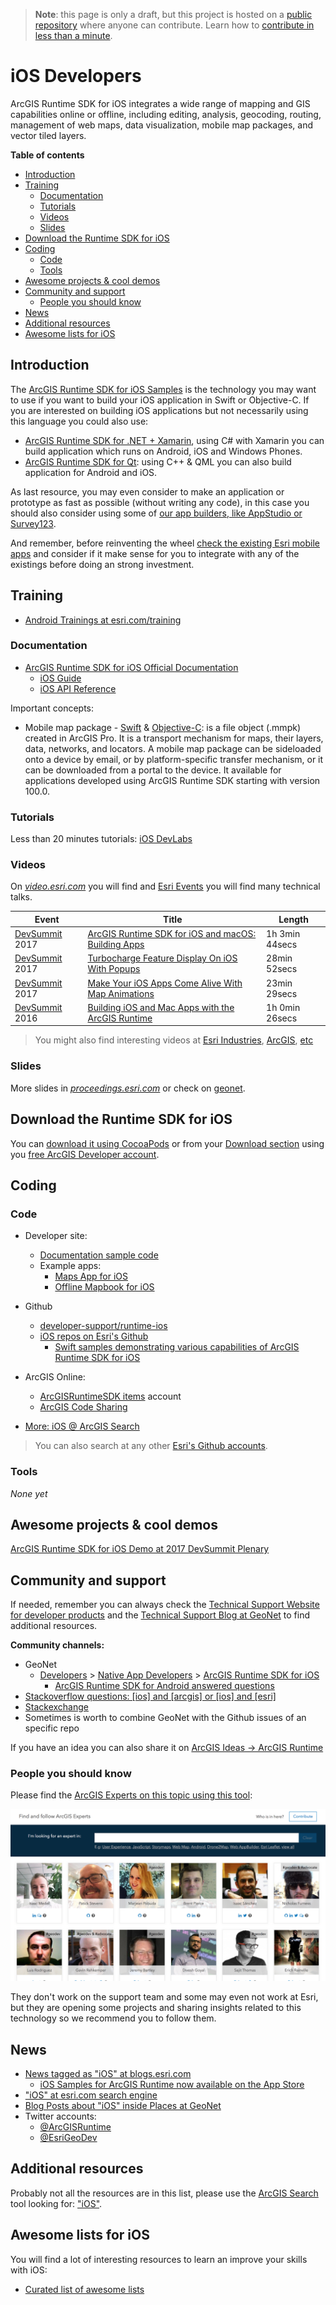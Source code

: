 > **Note**: this page is only a draft, but this project is hosted on a [public repository](https://github.com/hhkaos/awesome-arcgis) where anyone can contribute. Learn how to [contribute in less than a minute](https://github.com/hhkaos/awesome-arcgis/blob/master/CONTRIBUTING.md#contributions).

# iOS Developers

ArcGIS Runtime SDK for iOS integrates a wide range of mapping and GIS capabilities online or offline, including editing, analysis, geocoding, routing, management of web maps, data visualization, mobile map packages, and vector tiled layers.

<!-- START doctoc generated TOC please keep comment here to allow auto update -->
<!-- DON'T EDIT THIS SECTION, INSTEAD RE-RUN doctoc TO UPDATE -->
**Table of contents**

- [Introduction](#introduction)
- [Training](#training)
  - [Documentation](#documentation)
  - [Tutorials](#tutorials)
  - [Videos](#videos)
  - [Slides](#slides)
- [Download the Runtime SDK for iOS](#download-the-runtime-sdk-for-ios)
- [Coding](#coding)
  - [Code](#code)
  - [Tools](#tools)
- [Awesome projects & cool demos](#awesome-projects--cool-demos)
- [Community and support](#community-and-support)
  - [People you should know](#people-you-should-know)
- [News](#news)
- [Additional resources](#additional-resources)
- [Awesome lists for iOS](#awesome-lists-for-ios)

<!-- END doctoc generated TOC please keep comment here to allow auto update -->


## Introduction

The [ArcGIS Runtime SDK for iOS Samples](https://itunes.apple.com/us/app/arcgis-runtime-sdk-for-ios/id1180714771?mt=8) is the technology you may want to use if you want to build your iOS application in Swift or Objective-C. If you are interested on building iOS applications but not necessarily using this language you could also use:

* [ArcGIS Runtime SDK for .NET + Xamarin](../xamarin/README.md), using C# with Xamarin you can build application which runs on Android, iOS and Windows Phones.
* [ArcGIS Runtime SDK for Qt](../qt/README.md): using C++ & QML you can also build application for Android and iOS.

As last resource, you may even consider to make an application or prototype as fast as possible (without writing any code), in this case you should also consider using some of [our app builders, like AppStudio or Survey123](../../../arcgis/products/README.md#app-builders).

And remember, before reinventing the wheel [check the existing Esri mobile apps](../../../arcgis/mobile-apps/README.md) and consider if it make sense for you to integrate with any of the existings before doing an strong investment.

## Training

* [Android Trainings at esri.com/training](https://www.esri.com/training/Bookmark/PKESDGM7A)

### Documentation

* [ArcGIS Runtime SDK for iOS Official Documentation](https://developers.arcgis.com/ios/)
    * [iOS Guide](https://developers.arcgis.com/ios/latest/swift/guide/introduction.htm)
    * [iOS API Reference](https://developers.arcgis.com/ios/latest/api-reference/)

Important concepts:

* Mobile map package - [Swift](https://developers.arcgis.com/ios/latest/swift/guide/create-an-offline-map.htm) & [Objective-C](https://developers.arcgis.com/ios/latest/objective-c/guide/create-an-offline-map.htm): is a file object (.mmpk) created in ArcGIS Pro. It is a transport mechanism for maps, their layers, data, networks, and locators. A mobile map package can be sideloaded onto a device by email, or by platform-specific transfer mechanism, or it can be downloaded from a portal to the device. It available for applications developed using ArcGIS Runtime SDK starting with version 100.0.

### Tutorials

Less than 20 minutes tutorials: [iOS DevLabs](https://developers.arcgis.com/labs/browse/?topic=any&product=iOS)

### Videos

On [*video.esri.com*](https://www.esri.com/videos/search?q=ios#?sortby=recent) you will find and [Esri Events](https://www.youtube.com/channel/UC_yE3TatdZKAXvt_TzGJ6mw/search?query=ios) you will find many technical talks.


|Event|Title|Length|
|---|---|---|
|[DevSummit](http://www.esri.com/events/devsummit) 2017|[ArcGIS Runtime SDK for iOS and macOS: Building Apps](https://www.youtube.com/watch?v=RQf1fi4mP7g)| 1h 3min 44secs|
|[DevSummit](http://www.esri.com/events/devsummit) 2017|[Turbocharge Feature Display On iOS With Popups](https://www.youtube.com/watch?v=aAuqPlSay6c)|  28min 52secs|
|[DevSummit](http://www.esri.com/events/devsummit) 2017|[Make Your iOS Apps Come Alive With Map Animations](https://www.youtube.com/watch?v=Do24okMDs7E)|  23min 29secs|
|[DevSummit](http://www.esri.com/events/devsummit) 2016|[Building iOS and Mac Apps with the ArcGIS Runtime](https://www.esri.com/videos/watch?videoid=5063&channelid=LegacyVideo&isLegacy=true&title=building-ios-and-mac-apps-with-the-arcgis-runtime)| 1h 0min 26secs|

> You might also find interesting videos at [Esri Industries](https://www.youtube.com/channel/UCZTiOg3n0pqUDSatq7mS2PA), [ArcGIS](https://www.youtube.com/channel/UCgGDPs8cte-VLJbgpaK4GPw), [etc](https://esri-es.github.io/awesome-arcgis/esri/#youtube-channels)

### Slides

More slides in [*proceedings.esri.com*](https://www.google.es/search?q=site%3Aproceedings.esri.com+TOPIC) or check on [geonet](https://community.esri.com/content?query=TOPIC&filterID=all~objecttype~objecttype%5Bdocument%5D).

## Download the Runtime SDK for iOS

You can [download it using CocoaPods](https://developers.arcgis.com/macos/latest/swift/guide/install-and-setup.htm#ESRI_SECTION1_9448ADD25F414BA3BA0319E77C1E8FF8) or from your [Download section](https://developers.arcgis.com/downloads/) using you [free ArcGIS Developer account](https://developers.arcgis.com/sign-up).

## Coding

### Code

* Developer site:
    * [Documentation sample code](https://developers.arcgis.com/ios/latest/swift/sample-code/sample-code.htm)
    * Example apps:
        * [Maps App for iOS](https://developers.arcgis.com/example-apps/maps-app-ios/)
        * [Offline Mapbook for iOS](https://developers.arcgis.com/example-apps/mapbook-ios/)
* Github
    * [developer-support/runtime-ios](https://github.com/Esri/developer-support/tree/master/runtime-ios)
    * [iOS repos on Esri's Github](https://github.com/search?q=org%3AEsri+ios)
        * [Swift samples demonstrating various capabilities of ArcGIS Runtime SDK for iOS](https://github.com/Esri/arcgis-runtime-samples-ios)
* ArcGIS Online:
    * [ArcGISRuntimeSDK items](https://www.arcgis.com/home/search.html?q=owner%3AArcGISRuntimeSDK&restrict=false&start=1&sortOrder=desc&sortField=modified) account
    * [ArcGIS Code Sharing](http://codesharing.arcgis.com/)

* [More: iOS @ ArcGIS Search](https://esri-es.github.io/arcgis-search/?search=iOS+site%3Agithub.com&utm_campaign=awesome-list&utm_source=awesome-list&utm_medium=page)

> You can also search at any other [Esri's Github accounts](https://hhkaos.github.io/awesome-arcgis/esri/#github-accounts).

### Tools

*None yet*

## Awesome projects & cool demos

[ArcGIS Runtime SDK for iOS Demo at 2017 DevSummit Plenary](https://youtu.be/i8FgR_3zumQ?t=25m21s)

## Community and support

If needed, remember you can always check the [Technical Support Website for developer products](https://support.esri.com/en/Products/Developers) and the [Technical Support Blog at GeoNet](https://community.esri.com/groups/technical-support/blog/tags#/) to find additional resources.

**Community channels:**

* GeoNet
    * [Developers](https://community.esri.com/community/developers) > [Native App Developers](https://community.esri.com/community/developers/native-app-developers) > [ArcGIS Runtime SDK for iOS](https://community.esri.com/community/developers/native-app-developers/arcgis-runtime-sdk-for-ios)
        * [ArcGIS Runtime SDK for Android answered questions](https://community.esri.com/community/developers/native-app-developers/arcgis-runtime-sdk-for-ios/content?filterID=contentstatus%5Bpublished%5D~objecttype~thread%5Bquestions%5D~thread%5Banswered%5D)
* [Stackoverflow questions: [ios] and [arcgis] or [ios] and [esri]](https://stackoverflow.com/search?q=%5Bios%5D+and+%5Barcgis%5D+or+%5Bios%5D+and+%5Besri%5D+)
* [Stackexchange](https://gis.stackexchange.com/search?q=ios)
* Sometimes is worth to combine GeoNet with the Github issues of an specific repo

If you have an idea you can also share it on [ArcGIS Ideas -> ArcGIS Runtime](https://community.esri.com/community/arcgis-ideas/content?filterID=contentstatus%5Bpublished%5D~category%5Barcgis-runtime%5D&query=ios)

### People you should know

Please find the [ArcGIS Experts on this topic using this tool](https://esri-es.github.io/arcgis-experts/?topic=iOS):

[![ArcGIS Experts Tool Screenshot](https://github.com/esri-es/arcgis-experts/blob/master/assets/imgs/arcgis-experts-tool.png?raw=true)](https://esri-es.github.io/arcgis-experts/?topic=iOS)

They don't work on the support team and some may even not work at Esri,
but they are opening some projects and sharing insights related to this
technology so we recommend you to follow them.

## News

* [News tagged as "iOS" at blogs.esri.com](https://blogs.esri.com/esri/arcgis/tag/ios/)
    * [iOS Samples for ArcGIS Runtime now available on the App Store](https://blogs.esri.com/esri/arcgis/2017/01/23/arcgis-runtime-sdk-for-ios-samples-now-available-on-the-app-store/)
* ["iOS" at esri.com search engine](https://www.esri.com/search?filter=Blogs&q=ios&search=Search)
* [Blog Posts about "iOS" inside Places at GeoNet](https://community.esri.com/content?query=iOS&filterID=all~objecttype~objecttype%5Bblogpost%5D)
* Twitter accounts:
    * [@ArcGISRuntime](https://twitter.com/arcgisruntime)
    * [@EsriGeoDev](https://twitter.com/EsriGeoDev)

## Additional resources

Probably not all the resources are in this list, please use the [ArcGIS Search](https://esri-es.github.io/arcgis-search/) tool looking for: ["iOS"](https://esri-es.github.io/arcgis-search/?search="iOS"&utm_campaign=awesome-list&utm_source=awesome-list&utm_medium=page).

## Awesome lists for iOS
You will find a lot of interesting resources to learn an improve your skills
with iOS:
* [Curated list of awesome lists](https://github.com/sindresorhus/awesome)

